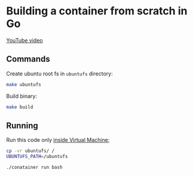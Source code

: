 # Building a container from scratch in Go
[YouTube video](https://www.youtube.com/watch?v=_TsSmSu57Zo)

## Commands
Create ubuntu root fs in `ubuntufs` directory:
```bash
make ubuntufs
```

Build binary:
```bash
make build
```

## Running
Run this code only [inside Virtual Machine](https://github.com/orginux/vagrants/tree/main/vm-for-dev);

```bash
cp -vr ubuntufs/ /
UBUNTUFS_PATH=/ubuntufs

./conatainer run bash
```
